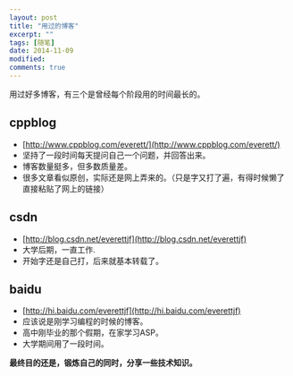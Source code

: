 ```yaml
---
layout: post
title: "用过的博客"
excerpt: ""
tags: [随笔]
date: 2014-11-09 
modified: 
comments: true
---
```



用过好多博客，有三个是曾经每个阶段用的时间最长的。

## cppblog
- [http://www.cppblog.com/everett/](http://www.cppblog.com/everett/)
- 坚持了一段时间每天提问自己一个问题，并回答出来。
- 博客数量挺多，但多数质量差。
- 很多文章看似原创，实际还是网上弄来的。（只是字又打了遍，有得时候懒了直接粘贴了网上的链接）

## csdn
- [http://blog.csdn.net/everettjf](http://blog.csdn.net/everettjf)
- 大学后期，一直工作.
- 开始字还是自己打，后来就基本转载了。

## baidu
- [http://hi.baidu.com/everettjf](http://hi.baidu.com/everettjf)
- 应该说是刚学习编程的时候的博客。
- 高中刚毕业的那个假期，在家学习ASP。
- 大学期间用了一段时间。


**最终目的还是，锻炼自己的同时，分享一些技术知识。**
